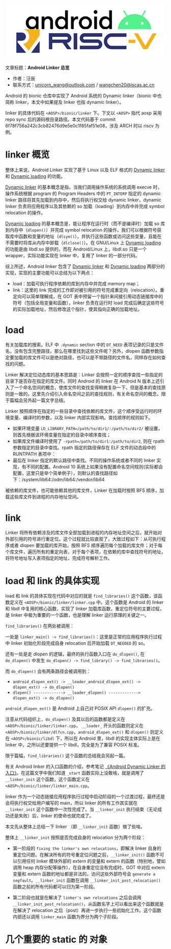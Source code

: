 ![](./diagrams/android-riscv.png)

文章标题：**Android Linker 总览**

- 作者：汪辰
- 联系方式：<unicorn_wang@outlook.com> / <wangchen20@iscas.ac.cn>

Android 的 bionic 仓库中实现了 Android 系统的 Dynamic linker（bionic 中也简称 linker，本文中如果提及 linker 也指 dynamic linker）。

linker 的具体代码在 `<AOSP>/bionic/linker` 下。下文以 `<AOSP>` 指代 aosp 采用 repo sync 后的源码根目录路径。本文代码基于 commit 6f78f756a242c3cb82476d9e5e0c1f85faf51e08，涉及 ARCH 时以 riscv 为例。

# linker 概览

整体上来说，Android Linker 实现了基于 Linux 以及 ELF 格式的 [Dynamic linker][2] 和 [Dynamic loading][3] 的功能。

[Dynamic linker][2] 的基本概念是指，当我们调用操作系统的系统调用 execve 时，操作系统根据 program 的 Program Headers 中的 `PT_INTERP` 指定的 dynamic linker 路径将其先加载到内存中，然后将执行权交给 dynamic linker，dynamic linker 负责将应用程序以及其依赖的 so 加载（loading）到内存中并完成 symbol relocation 的操作。

[Dynamic loading][3] 的基本概念是，能让程序在运行时（而不是编译时）加载 so 库到内存中（`dlopen()`）并完成 symbol relocation 的操作，我们可以根据符号获取库中函数和变量的地址（`dlsym()`），并执行这些函数或访问这些变量，且能在不需要时将库从内存中卸载（`dlclose()`）。在 GNU/Linux 上 [Dynamic loading][3] 的功能是由 libdl.so 提供的，而在 Android/Linux 上，libdl.so 只是一个 wrapper，实际功能实现在 linker 中，复用了 linker 的一部分代码。

综上所述，Android linker 包含了 [Dynamic linker][2] 和 [Dynamic loading][3] 两部分的实现，实现的主要功能可以总结为以下两点：

- load：加载可执行程序依赖的库到内存中并完成 memory map；
- link：这里的 link 完成的工作即对被引用的符号完成重定向（relocation）。重定向可以简单理解成，在 GOT 表中预留一个指针来间接引用动态链接库中的符号（包括全局变量和函数），linker 负责在运行时 load 完成后确定这些符号的实际加载地址，然后修改这个指针，使其指向正确的加载地址。

# load

有关加载库的搜索。ELF 中 `.dynamic` section 中的 `DT_NEED` 表项记录的只是文件名，没有包含完整路径，那么在哪里找到这些文件呢？另外，dlopen 函数参数指定要加载的库文件可以是绝对路径，也可以是不带路径的文件名，同样存在如何查找的问题。

Linker 解决定位动态库的基本思路是：Linker 会按照一定的顺序查找一些指定的目录下是否存在指定的库文件。同时 Android 的 linker 在 Android N 版本上还引入了一个命名空间的概念，使库文件的查找变得稍微复杂一下，但是基本的查找原则是一致的。这里先介绍引入命名空间之前的查找规则，有关命名空间的概念，限于篇幅会另外起一篇文字总结。

Linker 按照顺序在指定的一些目录中查找依赖的库文件，这个顺序受运行时的环境变量、编译时的参数，以及 linker 内部实现影响。查找顺序的规则如下。

- 如果环境变量 `LD_LIBRARY_PATH=/path/to/dir1/:/path/to/dir2/` 被设置，则首先根据该环境变量在指定的目录中顺序查找；
- 如果库文件编译时使用了 `-rpath=/path/to/dir1:/path/to/dir2`, 则在 rpath 参数指定的目录中查找。rpath 指定的路径保存在 ELF 文件的动态段中的 RUNTPATH 表项中：
- 最后在 linker 指定的默认路径中查找。不同的操作系统或者不同的 linker 实现，有不同的配置。Android 10 系统上如果没有配置命名空间规则(实际都会配置，这里只是举个简单例子），则默认的查找路径如下：/system/lib64:/odm/lib64:/vendor/lib64

被依赖的库文件，也可能依赖其他的库文件，Linker 在加载时按照 BFS 顺序，加载这些库文件到进程的内存地址空间。

# link

Linker 将所有依赖涉及的库文件全部加载到进程的内存地址空间之后，就开始对外部引用的符号进行重定位。这个过程就比较直观了，大致过程如下：从可执行程序或者 dlopen 要加载的库开始，按照 BFS 顺序遍历每个加载的库文件；对于每个库文件，遍历所有的重定向表，对于每个表项，在依赖的库中查找符号的地址，将符号地址写入表项指定的地址，完成符号解析工作。

# load 和 link 的具体实现

load 和 link 的具体实现在代码中对应的就是 `find_libraries()` 这个函数，该函数定义在 `<AOSP>/bionic/linker/linker.cpp` 中。这个函数是 Android 的 linker 和 libdl 中复用的核心函数，实现了 linker 加载库函数，重定位符号的主要过程，是 linker 中极为重要的一个函数，也是理解 linker 运行原理的关键之一。

`find_libraries()` 在两处被调用：

一处是 `linker_main() -> find_libraries()`：这里是正常的应用程序执行过程中 linker 初始化阶段完成自身 relocation 后开始加载 `DT_NEEDED` 的 so。

还有一处是走 dlopen 的逻辑，最终的执行函数入口在 `do_dlopen()`, 在 `do_dlopen()` 中发生 `do_dlopen() -> find_library() -> find_libraries()`。

而 `do_dlopen()` 会有两条路径会被调用到：
- `android_dlopen_ext() -> __loader_android_dlopen_ext() -> dlopen_ext() -> do_dlopen()`
- `dlopen() -------------> __loader_dlopen() -------------> dlopen_ext() -> do_dlopen()`

`android_dlopen_ext()` 是 Android 上自己对 POSIX API `dlopen()` 的扩充。

注意从代码组织上，`do_dlopen()` 及其以后的函数都是定义在 `<AOSP>/bionic/linker/linker.cpp`， `__loader_` 开头的函数则定义在 `<AOSP>/bionic/linker/dlfcn.cpp`，`android_dlopen_ext()` 和 `dlopen()` 则定义在 `<AOSP>/bionic/libdl` 下，所以在 Android 里，libdl 的实现主体实际上是在 linker 中，之所以还要提供一个 libdl，完全是为了兼容 POSIX 标准。

限于篇幅，`find_libraries()` 这个函数的总结我会另起一篇。

有关 Android linker 的入口函数的介绍，参考笔记 [《Android Dynamic Linker 的入口》][1]。在这篇文字中我们知道 `_start` 函数实际上没敢啥，就是调用了 `__linker_init` 这个函数，这个函数定义在 `<AOSP>/bionic/linker/linker_main.cpp`。

linker 作为一个动态链接应用程序执行过程中启动阶段的一个过渡过程，最终还是会将执行权交给用户编写的 main，所以 linker 的所有工作其实就在 `__linker_init` 这个函数中一次性完成了。当 `__linker_init` 执行结束（无论成功还是失败）后，linker 的使命也就完成了。

本文先从整体上总结一下 linker （即 `__linker_init` 函数）做了些啥。

整体上 `__linker_init` 按照是否完成自身的 relocation 分为两个阶段：

- 第一阶段的 `fixing the linker's own relocations`，即解决 linker 自身的重定位问题。在解决所有的符号重定位问题之前，`__linker_init()` 函数不可以引用任何 linker 模块外部的 extern 的变量和 extern 的函数（特别地，譬如调用 heap 内存分配等操作），在自身重定位没有完成时，GOT 中对应 extern 变量和 extern 函数的地址都是非法的，访问这些外部符号会 `generate a segfault`。`__linker_init` 函数在调用 `__linker_init_post_relocation()` 函数之前的所有代码都可以归为第一阶段。
  
- 第二阶段也就是在解决了 `linker's own relocations` 之后会调用 `__linker_init_post_relocation()`，从函数名字上可以看出来这个函数就是在解决了 relocation 之后（post）再进一步执行一些初始化工作。这个函数内部还以调用 `linker_main` 函数为界分为两个子阶段。


# 
# 几个重要的 static 的 对象




[1]:./20221220-andorid-linker-entry.md
[2]:https://en.wikipedia.org/wiki/Dynamic_linker
[3]:https://en.wikipedia.org/wiki/Dynamic_loading

